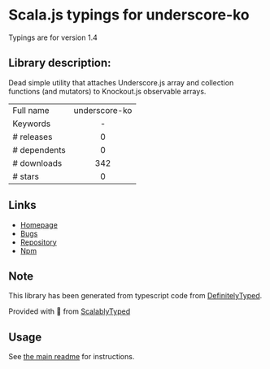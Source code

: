 
# Scala.js typings for underscore-ko

Typings are for version 1.4

## Library description:
Dead simple utility that attaches Underscore.js array and collection functions (and mutators) to Knockout.js observable arrays.

|                    |                 |
| ------------------ | :-------------: |
| Full name          | underscore-ko |
| Keywords           | - |
| # releases         | 0 |
| # dependents       | 0 |
| # downloads        | 342 |
| # stars            | 0 |

## Links
- [Homepage](https://github.com/kamranayub/UnderscoreKO)
- [Bugs](https://github.com/kamranayub/UnderscoreKO/issues)
- [Repository](https://github.com/kamranayub/UnderscoreKO)
- [Npm](https://www.npmjs.com/package/underscore-ko)
    


## Note
This library has been generated from typescript code from [DefinitelyTyped](https://definitelytyped.org).

Provided with :purple_heart: from [ScalablyTyped](https://github.com/oyvindberg/ScalablyTyped)

## Usage
See [the main readme](../../readme.md) for instructions.


